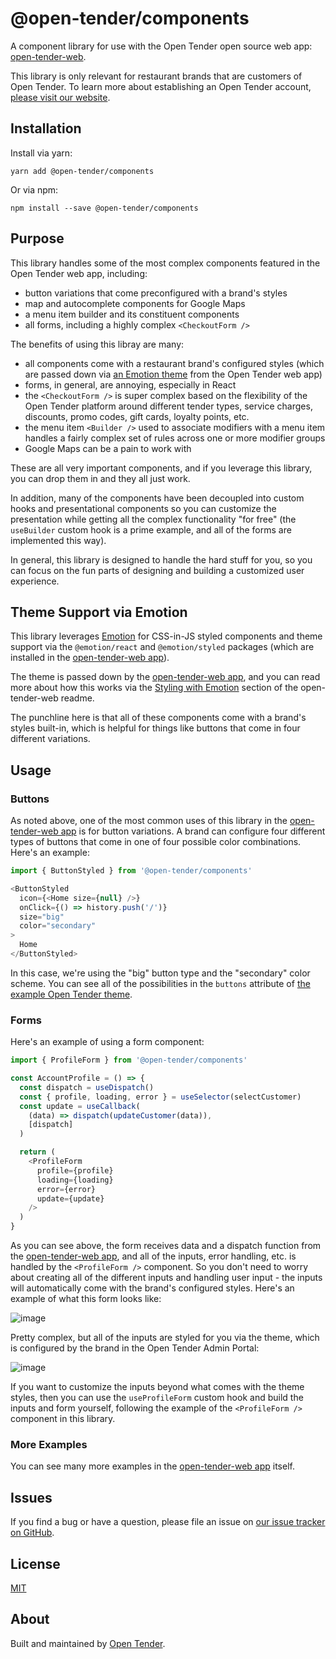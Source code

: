# @open-tender/components

A component library for use with the Open Tender open source web app: [open-tender-web](https://github.com/open-tender/open-tender-web).

This library is only relevant for restaurant brands that are customers of Open Tender. To learn more about establishing an Open Tender account, [please visit our website](https://www.opentender.io/).

## Installation

Install via yarn:

```
yarn add @open-tender/components
```

Or via npm:

```
npm install --save @open-tender/components
```

## Purpose

This library handles some of the most complex components featured in the Open Tender web app, including:

- button variations that come preconfigured with a brand's styles
- map and autocomplete components for Google Maps
- a menu item builder and its constituent components
- all forms, including a highly complex `<CheckoutForm />`

The benefits of using this libray are many:

- all components come with a restaurant brand's configured styles (which are passed down via [an Emotion theme](https://emotion.sh/docs/theming) from the Open Tender web app)
- forms, in general, are annoying, especially in React
- the `<CheckoutForm />` is super complex based on the flexibility of the Open Tender platform around different tender types, service charges, discounts, promo codes, gift cards, loyalty points, etc.
- the menu item `<Builder />` used to associate modifiers with a menu item handles a fairly complex set of rules across one or more modifier groups
- Google Maps can be a pain to work with

These are all very important components, and if you leverage this library, you can drop them in and they all just work.

In addition, many of the components have been decoupled into custom hooks and presentational components so you can customize the presentation while getting all the complex functionality "for free" (the `useBuilder` custom hook is a prime example, and all of the forms are implemented this way).

In general, this library is designed to handle the hard stuff for you, so you can focus on the fun parts of designing and building a customized user experience.

## Theme Support via Emotion

This library leverages [Emotion](https://emotion.sh/docs/introduction) for CSS-in-JS styled components and theme support via the `@emotion/react` and `@emotion/styled` packages (which are installed in the [open-tender-web app](https://github.com/open-tender/open-tender-web)).

The theme is passed down by the [open-tender-web app](https://github.com/open-tender/open-tender-web), and you can read more about how this works via the [Styling with Emotion](https://github.com/open-tender/open-tender-web#styling-via-emotion-for-css-in-js--theme-support) section of the open-tender-web readme.

The punchline here is that all of these components come with a brand's styles built-in, which is helpful for things like buttons that come in four different variations.

## Usage

### Buttons

As noted above, one of the most common uses of this library in the [open-tender-web app](https://github.com/open-tender/open-tender-web) is for button variations. A brand can configure four different types of buttons that come in one of four possible color combinations. Here's an example:

```javascript
import { ButtonStyled } from '@open-tender/components'
```

```javascript
<ButtonStyled
  icon={<Home size={null} />}
  onClick={() => history.push('/')}
  size="big"
  color="secondary"
>
  Home
</ButtonStyled>
```

In this case, we're using the "big" button type and the "secondary" color scheme. You can see all of the possibilities in the `buttons` attribute of [the example Open Tender theme](https://github.com/open-tender/open-tender-web/blob/main/THEME.md).

### Forms

Here's an example of using a form component:

```javascript
import { ProfileForm } from '@open-tender/components'
```

```javascript
const AccountProfile = () => {
  const dispatch = useDispatch()
  const { profile, loading, error } = useSelector(selectCustomer)
  const update = useCallback(
    (data) => dispatch(updateCustomer(data)),
    [dispatch]
  )

  return (
    <ProfileForm
      profile={profile}
      loading={loading}
      error={error}
      update={update}
    />
  )
}
```

As you can see above, the form receives data and a dispatch function from the [open-tender-web app](https://github.com/open-tender/open-tender-web), and all of the inputs, error handling, etc. is handled by the `<ProfileForm />` component. So you don't need to worry about creating all of the different inputs and handling user input - the inputs will automatically come with the brand's configured styles. Here's an example of what this form looks like:

![image](https://s3.amazonaws.com/betterboh/u/img/prod/2/1626320612_open-tender-profile-form.png)

Pretty complex, but all of the inputs are styled for you via the theme, which is configured by the brand in the Open Tender Admin Portal:

![image](https://s3.amazonaws.com/betterboh/u/img/prod/2/1626320851_open-tender-admin-portal_input-styles.png)

If you want to customize the inputs beyond what comes with the theme styles, then you can use the `useProfileForm` custom hook and build the inputs and form yourself, following the example of the `<ProfileForm />` component in this library.

### More Examples

You can see many more examples in the [open-tender-web app](https://github.com/open-tender/open-tender-web) itself.

## Issues

If you find a bug or have a question, please file an issue on [our issue tracker on GitHub](https://github.com/open-tender/open-tender-components/issues).

## License

[MIT](https://github.com/open-tender/open-tender-components/blob/master/LICENSE.md)

## About

Built and maintained by [Open Tender](https://www.opentender.io/).

